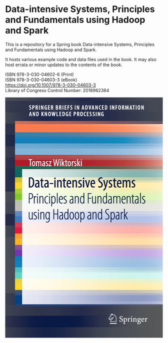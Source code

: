 # Data-intensive Systems, Principles and Fundamentals using Hadoop and Spark
This is a repository for a Spring book Data-intensive Systems, Principles and Fundamentals using Hadoop and Spark.

It hosts various example code and data files used in the book. It may also host errata or minor updates to the contents of the book.

ISBN 978-3-030-04602-6 (Print)  
ISBN 978-3-030-04603-3 (eBook)  
https://doi.org/10.1007/978-3-030-04603-3  
Library of Congress Control Number: 2018962384

![book cover](dis-ed1-cover.png "Book Cover")
